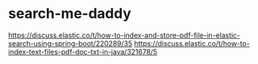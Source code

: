 # search-me-daddy

https://discuss.elastic.co/t/how-to-index-and-store-pdf-file-in-elastic-search-using-spring-boot/220289/35
https://discuss.elastic.co/t/how-to-index-text-files-pdf-doc-txt-in-java/321678/5
